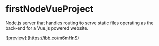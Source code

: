 # firstNodeVueProject
Node.js server that handles routing to serve static files operating as the back-end for a Vue.js powered website.

![preview]:(https://ibb.co/m6mHnS)
